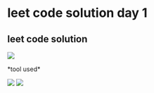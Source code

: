 # leet code solution day 1

## leet code solution
<p align="left">
  <img src="https://icon-icons.com/icons2/2107/PNG/64/file_type_cpp_icon_130670.png"/>
</p>
*tool used*
<p align="left">
  <img src="https://icon-icons.com/icons2/2107/PNG/64/file_type_vscode_icon_130084.png"/>
  <img src="https://icon-icons.com/icons2/1508/PNG/64/distributorlogoarchlinux_103805.png"/>
</p>
